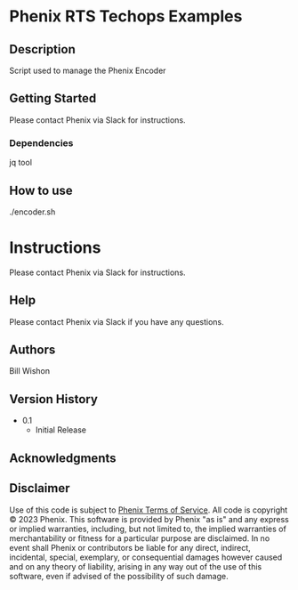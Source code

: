 # Phenix RTS Techops Examples

## Description

Script used to manage the Phenix Encoder

## Getting Started

Please contact Phenix via Slack for instructions. 

### Dependencies

jq tool

## How to use

./encoder.sh <argument>

# Instructions

Please contact Phenix via Slack for instructions.

## Help

Please contact Phenix via Slack if you have any questions.

## Authors

Bill Wishon

## Version History

- 0.1
  - Initial Release

## Acknowledgments


## Disclaimer

Use of this code is subject to [Phenix Terms of Service](https://www.phenixrts.com/terms-of-service). All code is copyright &copy; 2023 Phenix.
This software is provided by Phenix "as is" and any express or implied warranties, including, but not limited to, the implied warranties of merchantability or fitness for a particular purpose are disclaimed. In no event shall Phenix or contributors be liable for any direct, indirect, incidental, special, exemplary, or consequential damages however caused and on any theory of liability, arising in any way out of the use of this software, even if advised of the possibility of such damage.
